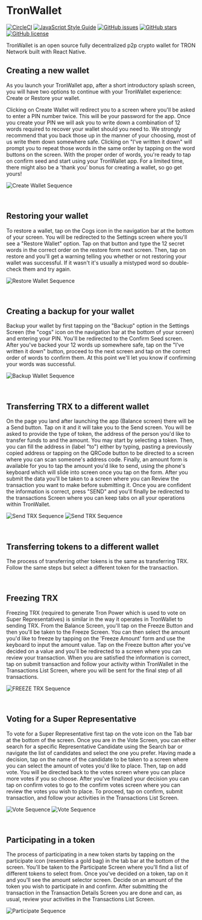 # TronWallet
[![CircleCI](https://circleci.com/gh/gettyio/tronwallet-mobile/tree/development.svg?style=svg)](https://circleci.com/gh/gettyio/tronwallet-mobile/tree/development)
[![JavaScript Style Guide](https://img.shields.io/badge/code_style-standard-brightgreen.svg)](https://standardjs.com)
[![GitHub issues](https://img.shields.io/github/issues/gettyio/tronwallet-mobile.svg)](https://github.com/gettyio/tronwallet-mobile/issues)
[![GitHub stars](https://img.shields.io/github/stars/gettyio/tronwallet-mobile.svg)](https://github.com/gettyio/tronwallet-mobile/stargazers)
[![GitHub license](https://img.shields.io/github/license/gettyio/tronwallet-mobile.svg)](https://github.com/gettyio/tronwallet-mobile/blob/development/LICENSE)


TronWallet is an open source fully decentralized p2p crypto wallet for TRON Network built with React Native.

## Creating a new wallet
As you launch your TronWallet app, after a short introductory splash screen, you will have two options to continue with your TronWallet experience: Create or Restore your wallet.

Clicking on Create Wallet will redirect you to a screen where you'll be asked to enter a PIN number twice. This will be your password for the app. Once you create your PIN we will ask you to write down a combination of 12 words required to recover your wallet should you need to. We strongly recommend that you back those up in the manner of your choosing, most of us write them down somewhere safe. Clicking on "I've written it down" will prompt you to repeat those words in the same order by tapping on the word buttons on the screen. With the proper order of words, you're ready to tap on confirm seed and start using your TronWallet app. For a limited time, there might also be a 'thank you' bonus for creating a wallet, so go get yours!


![Create Wallet Sequence](https://trello-attachments.s3.amazonaws.com/5adbc47262eab8642a28a9e7/5b59cdd981a8a5caa20f2d41/9399a76e3595ecbde5ae9b65f96b5fb2/TWCreateWalletSequence.jpg "Create Wallet Sequence")


&nbsp; 
## Restoring your wallet

To restore a wallet, tap on the Cogs icon in the navigation bar at the bottom of your screen. You will be redirected to the Settings screen where you'll see a "Restore Wallet" option. Tap on that button and type the 12 secret words in the correct order on the restore form next screen. Then, tap on restore and you'll get a warning telling you whether or not restoring your wallet was successful. If it wasn't it's usually a mistyped word so double-check them and try again.


![Restore Wallet Sequence](https://trello-attachments.s3.amazonaws.com/5adbc47262eab8642a28a9e7/5b59cdd981a8a5caa20f2d41/181fae79d7bcede278cf5120fd5327a0/TWRestoreWalletSequence.jpg "Restore Wallet Sequence")

&nbsp; 
## Creating a backup for your wallet

Backup your wallet by first tapping on the "Backup" option in the Settings Screen (the "cogs" icon on the navigation bar at the bottom of your screen) and entering your PIN. You'll be redirected to the Confirm Seed screen. After you've backed your 12 words up somewhere safe, tap on the "I've written it down" button, proceed to the next screen and tap on the correct order of words to confirm them. At this point we'll let you know if confirming your words was successful.


![Backup Wallet Sequence](https://trello-attachments.s3.amazonaws.com/5adbc47262eab8642a28a9e7/5b59cdd981a8a5caa20f2d41/61a5a6f843592be86d460dc2fc35ae44/TWBackupWalletSequence.jpg "Backup Wallet Sequence")

&nbsp; 
## Transferring TRX to a different wallet

On the page you land after launching the app (Balance screen) there will be a Send button. Tap on it and it will take you to the Send screen. You will be asked to provide the type of token, the address of the person you'd like to transfer funds to and the amount. You may start by selecting a token. Then, you can fill the address in (label "to") either by typing, pasting a previously copied address or tapping on the QRCode button to be directed to a screen where you can scan someone's address code. Finally, an amount form is available for you to tap the amount you'd like to send, using the phone's keyboard which will slide into screen once you tap on the form. After you submit the data you'll be taken to a screen where you can Review the transaction you want to make before submitting it. Once you are confident the information is correct, press "SEND" and you'll finally be redirected to the transactions Screen where you can keep tabs on all your operations within TronWallet.


![Send TRX Sequence](https://trello-attachments.s3.amazonaws.com/5adbc47262eab8642a28a9e7/5b59cdd981a8a5caa20f2d41/484d96b86f36c1cfffed80a6621321b3/TWSendTRXSequenceA.jpg "Send TRX Sequence")
![Send TRX Sequence](https://trello-attachments.s3.amazonaws.com/5adbc47262eab8642a28a9e7/5b59cdd981a8a5caa20f2d41/a35f3ec7476ca0af1fdc5867b3b5388f/TWSendTRXSequenceB.jpg "Send TRX Sequence")

&nbsp; 
## Transferring tokens to a different wallet

The process of transferring other tokens is the same as transferring TRX. Follow the same steps but select a different token for the transaction.

&nbsp; 
## Freezing TRX

Freezing TRX (required to generate Tron Power which is used to vote on Super Representatives) is similar in the way it operates in TronWallet to sending TRX. From the Balance Screen, you'll tap on the Freeze Button and then you'll be taken to the Freeze Screen. You can then select the amount you'd like to freeze by tapping on the 'Freeze Amount' form and use the keyboard to input the amount value. Tap on the Freeze button after you've decided on a value and you'll be redirected to a screen where you can review your transaction. When you are satisfied the information is correct, tap on submit transaction and follow your activity within TronWallet in the Transactions List Screen, where you will be sent for the final step of all transactions.


![FREEZE TRX Sequence](https://trello-attachments.s3.amazonaws.com/5adbc47262eab8642a28a9e7/5b59cdd981a8a5caa20f2d41/ee2b564429d1dbf0410fbaaede180a23/TWFreezeTRXSequence.jpg "FREEZE TRX Sequence")

&nbsp; 
## Voting for a Super Representative

To vote for a Super Representative first tap on the vote icon on the Tab bar at the bottom of the screen. Once you are in the Vote Screen, you can either search for a specific Representative Candidate using the Search bar or navigate the list of candidates and select the one you prefer. Having made a decision, tap on the name of the candidate to be taken to a screen where you can select the amount of votes you'd like to place. Then, tap on add vote. You will be directed back to the votes screen where you can place more votes if you so choose. After you've finalized your decision you can tap on confirm votes to go to the confirm votes screen where you can review the votes you wish to place. To proceed, tap on confirm, submit transaction, and follow your activities in the Transactions List Screen.


![Vote Sequence](https://trello-attachments.s3.amazonaws.com/5adbc47262eab8642a28a9e7/5b59cdd981a8a5caa20f2d41/86686f246ebfd725049f7675552c9996/TWVoteSR.jpg "Vote Sequence")
![Vote Sequence](https://trello-attachments.s3.amazonaws.com/5adbc47262eab8642a28a9e7/5b59cdd981a8a5caa20f2d41/a35f3ec7476ca0af1fdc5867b3b5388f/TWSendTRXSequenceB.jpg "Vote Sequence")

&nbsp; 
## Participating in a token

The process of participating in a new token starts by tapping on the participate icon (resembles a gold bag) in the tab bar at the bottom of the screen. You'll be taken to the Participate Screen where you'll find a list of different tokens to select from. Once you've decided on a token, tap on it and you'll see the amount selector screen. Decide on an amount of the token you wish to participate in and confirm. After submitting the transaction in the Transaction Details Screen you are done and can, as usual, review your activities in the Transactions List Screen.


![Participate Sequence](https://trello-attachments.s3.amazonaws.com/5adbc47262eab8642a28a9e7/5b59cdd981a8a5caa20f2d41/5ad6927425fb09db5a44a16d3fa14630/TWParticipateSequence.jpg "Participate Sequence")
